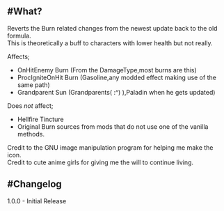 #What?
---
Reverts the Burn related changes from the newest update back to the old formula.\
This is theoretically a buff to characters with lower health but not really.

Affects;
 * OnHitEnemy Burn (From the DamageType,most burns are this)
 * ProcIgniteOnHit Burn (Gasoline,any modded effect making use of the same path)
 * Grandparent Sun (Grandparents( :^) ),Paladin when he gets updated)

Does _not_ affect;
 * Hellfire Tincture
 * Original Burn sources from mods that do not use one of the vanilla methods.

Credit to the GNU image manipulation program for helping me make the icon.\
Credit to cute anime girls for giving me the will to continue living.

#Changelog
---
1.0.0 - Initial Release
